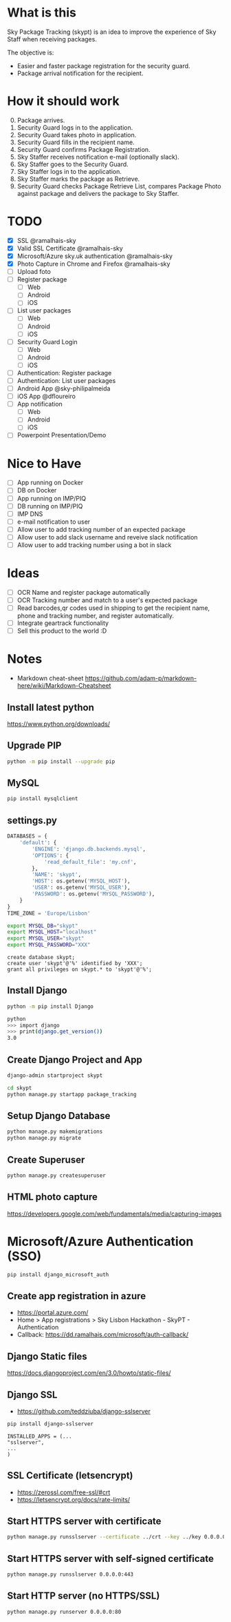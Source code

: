 # What is this
Sky Package Tracking (skypt) is an idea to improve the experience of Sky Staff when receiving packages.

The objective is:
- Easier and faster package registration for the security guard.
- Package arrival notification for the recipient.

# How it should work
0. Package arrives.
0. Security Guard logs in to the application.
0. Security Guard takes photo in application.
0. Security Guard fills in the recipient name.
0. Security Guard confirms Package Registration.
0. Sky Staffer receives notification e-mail (optionally slack).
0. Sky Staffer goes to the Security Guard.
0. Sky Staffer logs in to the application.
0. Sky Staffer marks the package as Retrieve.
0. Security Guard checks Package Retrieve List, compares Package Photo against package and delivers the package to Sky Staffer.

# TODO
- [X] SSL @ramalhais-sky
- [X] Valid SSL Certificate @ramalhais-sky
- [X] Microsoft/Azure sky.uk authentication @ramalhais-sky
- [X] Photo Capture in Chrome and Firefox @ramalhais-sky
- [ ] Upload foto
- [ ] Register package
  - [ ] Web
  - [ ] Android
  - [ ] iOS
- [ ] List user packages
  - [ ] Web
  - [ ] Android
  - [ ] iOS
- [ ] Security Guard Login
  - [ ] Web
  - [ ] Android
  - [ ] iOS
- [ ] Authentication: Register package
- [ ] Authentication: List user packages
- [ ] Android App @sky-philipalmeida
- [ ] iOS App @dfloureiro
- [ ] App notification
  - [ ] Web
  - [ ] Android
  - [ ] iOS
- [ ] Powerpoint Presentation/Demo

# Nice to Have
- [ ] App running on Docker
- [ ] DB on Docker
- [ ] App running on IMP/PIQ
- [ ] DB running on IMP/PIQ
- [ ] IMP DNS
- [ ] e-mail notification to user
- [ ] Allow user to add tracking number of an expected package
- [ ] Allow user to add slack username and reveive slack notification
- [ ] Allow user to add tracking number using a bot in slack

# Ideas
- [ ] OCR Name and register package automatically
- [ ] OCR Tracking number and match to a user's expected package
- [ ] Read barcodes,qr codes used in shipping to get the recipient name, phone and tracking number, and register automatically. 
- [ ] Integrate geartrack functionality
- [ ] Sell this product to the world :D

# Notes
- Markdown cheat-sheet
https://github.com/adam-p/markdown-here/wiki/Markdown-Cheatsheet

## Install latest python
https://www.python.org/downloads/

## Upgrade PIP
```bash
python -m pip install --upgrade pip
```

## MySQL
```bash
pip install mysqlclient
```

## settings.py
```python
DATABASES = {
    'default': {
        'ENGINE': 'django.db.backends.mysql',
        'OPTIONS': {
            'read_default_file': 'my.cnf',
        },
        'NAME': 'skypt',
        'HOST': os.getenv('MYSQL_HOST'),
        'USER': os.getenv('MYSQL_USER'),
        'PASSWORD': os.getenv('MYSQL_PASSWORD'),
    }
}
TIME_ZONE = 'Europe/Lisbon'
```

```bash
export MYSQL_DB="skypt"
export MYSQL_HOST="localhost"
export MYSQL_USER="skypt"
export MYSQL_PASSWORD="XXX"
```

```mysql
create database skypt;
create user 'skypt'@'%' identified by 'XXX';
grant all privileges on skypt.* to 'skypt'@'%';
```

## Install Django
```bash
python -m pip install Django

python
>>> import django
>>> print(django.get_version())
3.0
```

## Create Django Project and App
```bash
django-admin startproject skypt

cd skypt
python manage.py startapp package_tracking
```

## Setup Django Database
```bash
python manage.py makemigrations
python manage.py migrate
```

## Create Superuser
```bash
python manage.py createsuperuser
```

## HTML photo capture
https://developers.google.com/web/fundamentals/media/capturing-images


# Microsoft/Azure Authentication (SSO)
```bash
pip install django_microsoft_auth
```

## Create app registration in azure
- https://portal.azure.com/
- Home > App registrations > Sky Lisbon Hackathon - SkyPT - Authentication
-  Callback: https://dd.ramalhais.com/microsoft/auth-callback/

## Django Static files
https://docs.djangoproject.com/en/3.0/howto/static-files/

## Django SSL
- https://github.com/teddziuba/django-sslserver
```bash
pip install django-sslserver
```

```
INSTALLED_APPS = (...
"sslserver",
...
)
```

## SSL Certificate (letsencrypt)
- https://zerossl.com/free-ssl/#crt
- https://letsencrypt.org/docs/rate-limits/

## Start HTTPS server with certificate
```bash
python manage.py runsslserver --certificate ../crt --key ../key 0.0.0.0:443
```

## Start HTTPS server with self-signed certificate
```bash
python manage.py runsslserver 0.0.0.0:443
```

## Start HTTP server (no HTTPS/SSL)
```bash
python manage.py runserver 0.0.0.0:80
```
